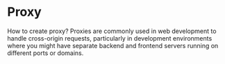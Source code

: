# Proxy
How to create proxy? Proxies are commonly used in web development to handle cross-origin requests, particularly in development environments where you might have separate backend and frontend servers running on different ports or domains. 
